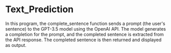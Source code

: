 # Text_Prediction
In this program, the complete_sentence function sends a prompt (the user's sentence) to the GPT-3.5 model using the OpenAI API. The model generates a completion for the prompt, and the completed sentence is extracted from the API response. The completed sentence is then returned and displayed as output.
